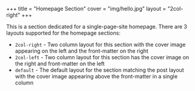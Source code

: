 +++
title = "Homepage Section"
cover = "img/hello.jpg"
layout = "2col-right"
+++

This is a section dedicated for a single-page-site homepage.
There are 3 layouts supported for the homepage sections:

- `2col-right` - Two column layout for this section with the cover image appearing on the left and the front-matter on the right
- `2col-left`  - Two column layout for this section has the cover image on the right and front-matter on the left
- `default`    - The default layout for the section matching the post layout with the cover image appearing above the front-matter in a single column
